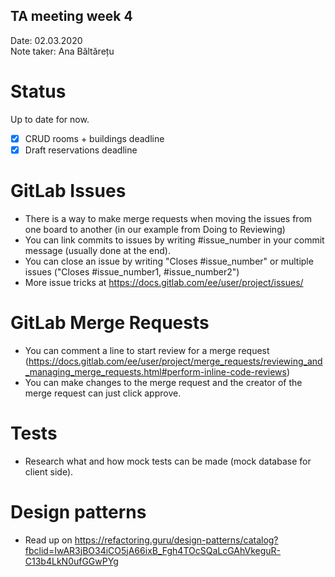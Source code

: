 TA meeting week 4
---

Date:           02.03.2020\
Note taker:     Ana Băltărețu

# Status
Up to date for now.
- [X] CRUD rooms + buildings deadline
- [X] Draft reservations deadline

# GitLab Issues
- There is a way to make merge requests when moving the issues from one board to another (in our example from Doing to Reviewing)
- You can link commits to issues by writing #issue_number in your commit message (usually done at the end).
- You can close an issue by writing "Closes #issue_number" or multiple issues ("Closes #issue_number1, #issue_number2")
- More issue tricks at https://docs.gitlab.com/ee/user/project/issues/

# GitLab Merge Requests
- You can comment a line to start review for a merge request (https://docs.gitlab.com/ee/user/project/merge_requests/reviewing_and_managing_merge_requests.html#perform-inline-code-reviews)
- You can make changes to the merge request and the creator of the merge request can just click approve.

# Tests
- Research what and how mock tests can be made (mock database for client side).

# Design patterns
- Read up on https://refactoring.guru/design-patterns/catalog?fbclid=IwAR3jBO34iCO5jA66ixB_Fgh4TOcSQaLcGAhVkeguR-C13b4LkN0ufGGwPYg

